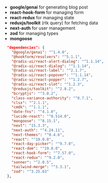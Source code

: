 - **google/genai** for generating blog post
- **react-hook-form** for managing form
- **react-redux** for managing state 
- **reduxjs/toolkit** (rtk query) for fetching data
- **next-auth** for user management
- **zod** for managing types
- **mongoose**

```json
  "dependencies": {
    "@google/genai": "^1.4.0",
    "@hookform/resolvers": "^5.1.1",
    "@radix-ui/react-alert-dialog": "^1.1.14",
    "@radix-ui/react-dialog": "^1.1.14",
    "@radix-ui/react-label": "^2.1.7",
    "@radix-ui/react-popover": "^1.1.14",
    "@radix-ui/react-popper": "^1.2.7",
    "@radix-ui/react-slot": "^1.2.3",
    "@reduxjs/toolkit": "^2.8.2",
    "bcryptjs": "^3.0.2",
    "class-variance-authority": "^0.7.1",
    "clsx": "^2.1.1",
    "cmdk": "^1.1.1",
    "date-fns": "^4.1.0",
    "lucide-react": "^0.514.0",
    "mongoose": "^8.15.1",
    "next": "15.3.3",
    "next-auth": "^4.24.11",
    "next-themes": "^0.4.6",
    "react": "^19.0.0",
    "react-day-picker": "^9.7.0",
    "react-dom": "^19.0.0",
    "react-hook-form": "^7.57.0",
    "react-redux": "^9.2.0",
    "sonner": "^2.0.5",
    "tailwind-merge": "^3.3.1",
    "zod": "^3.25.63"
  },
```